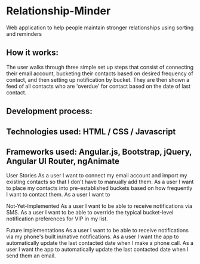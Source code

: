 # Relationship-Minder
Web application to help people maintain stronger relationships using sorting and reminders

## How it works:
The user walks through three simple set up steps that consist of connecting their email account, bucketing their contacts based on desired frequency of contact, and then setting up notification by bucket. They are then shown a feed of all contacts who are 'overdue' for contact based on the date of last contact.

## Development process:

## Technologies used: HTML / CSS / Javascript

## Frameworks used: Angular.js, Bootstrap, jQuery, Angular UI Router, ngAnimate

User Stories
As a user I want to connect my email account and import my existing contacts so that I don't have to manually add them.
As a user I want to place my contacts into pre-established buckets based on how frequently I want to contact them.
As a user I want to

Not-Yet-Implemented
As a user I want to be able to receive notifications via SMS.
As a user I want to be able to override the typical bucket-level notification preferences for VIP in my list.

Future implementations
As a user I want to be able to receive notifications via my phone's built in/native notifications.
As a user I want the app to automatically update the last contacted date when I make a phone call.
As a user I want the app to automatically update the last contacted date when I send them an email.
